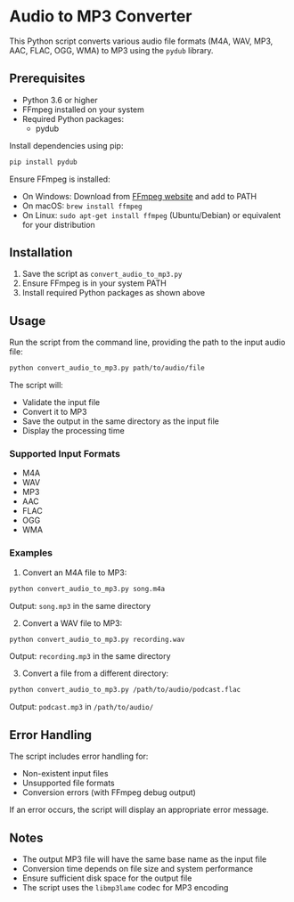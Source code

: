 # Audio to MP3 Converter

This Python script converts various audio file formats (M4A, WAV, MP3, AAC, FLAC, OGG, WMA) to MP3 using the `pydub` library.

## Prerequisites

- Python 3.6 or higher
- FFmpeg installed on your system
- Required Python packages:
  - pydub

Install dependencies using pip:

```bash
pip install pydub
```

Ensure FFmpeg is installed:
- On Windows: Download from [FFmpeg website](https://ffmpeg.org/download.html) and add to PATH
- On macOS: `brew install ffmpeg`
- On Linux: `sudo apt-get install ffmpeg` (Ubuntu/Debian) or equivalent for your distribution

## Installation

1. Save the script as `convert_audio_to_mp3.py`
2. Ensure FFmpeg is in your system PATH
3. Install required Python packages as shown above

## Usage

Run the script from the command line, providing the path to the input audio file:

```bash
python convert_audio_to_mp3.py path/to/audio/file
```

The script will:
- Validate the input file
- Convert it to MP3
- Save the output in the same directory as the input file
- Display the processing time

### Supported Input Formats

- M4A
- WAV
- MP3
- AAC
- FLAC
- OGG
- WMA

### Examples

1. Convert an M4A file to MP3:
```bash
python convert_audio_to_mp3.py song.m4a
```
Output: `song.mp3` in the same directory

2. Convert a WAV file to MP3:
```bash
python convert_audio_to_mp3.py recording.wav
```
Output: `recording.mp3` in the same directory

3. Convert a file from a different directory:
```bash
python convert_audio_to_mp3.py /path/to/audio/podcast.flac
```
Output: `podcast.mp3` in `/path/to/audio/`

## Error Handling

The script includes error handling for:
- Non-existent input files
- Unsupported file formats
- Conversion errors (with FFmpeg debug output)

If an error occurs, the script will display an appropriate error message.

## Notes

- The output MP3 file will have the same base name as the input file
- Conversion time depends on file size and system performance
- Ensure sufficient disk space for the output file
- The script uses the `libmp3lame` codec for MP3 encoding